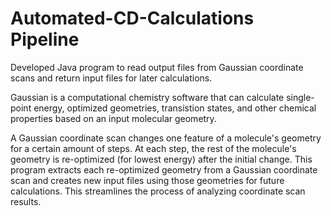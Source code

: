 # Automated-CD-Calculations Pipeline
Developed Java program to read output files from Gaussian coordinate scans and return input files for later calculations.

Gaussian is a computational chemistry software that can calculate single-point energy, optimized geometries, transistion states, and other chemical properties based on an input molecular geometry. 

A Gaussian coordinate scan changes one feature of a molecule's geometry for a certain amount of steps. At each step, the rest of the molecule's geometry is re-optimized (for lowest energy) after the initial change. This program extracts each re-optimized geometry from a Gaussian coordinate scan and creates new input files using those geometries for future calculations. This streamlines the process of analyzing coordinate scan results. 

